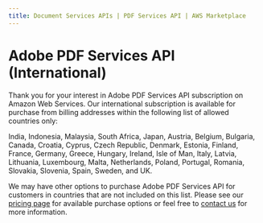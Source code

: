```yaml
---
title: Document Services APIs | PDF Services API | AWS Marketplace
---
```

# Adobe PDF Services API (International)

Thank you for your interest in Adobe PDF Services API subscription on Amazon Web Services. Our international subscription is available for purchase from billing addresses within the following list of allowed countries only:

India, Indonesia, Malaysia, South Africa, Japan, Austria, Belgium, Bulgaria, Canada, Croatia, Cyprus, Czech Republic, Denmark, Estonia, Finland, France, Germany, Greece, Hungary, Ireland, Isle of Man, Italy, Latvia, Lithuania, Luxembourg, Malta, Netherlands, Poland, Portugal, Romania, Slovakia, Slovenia, Spain, Sweden, and UK.

We may have other options to purchase Adobe PDF Services API for customers in countries that are not included on this list. Please see our [pricing page](/document-services/pdf-pricing/#adobe-pdf-services-api) for available purchase options or feel free to [contact us](https://www.adobe.io/apis/documentcloud/dcsdk/form.html) for more information.
